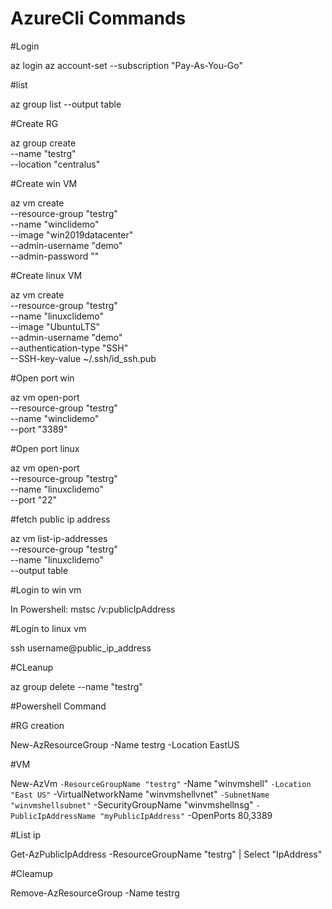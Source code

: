 # AzureCli Commands

#Login

az login
az account-set --subscription "Pay-As-You-Go"

#list

az group list --output table

#Create RG

az group create \
    --name "testrg" \
    --location "centralus"
    
#Create win VM

az vm create \
  --resource-group "testrg" \
  --name "winclidemo" \
  --image "win2019datacenter" \
  --admin-username "demo" \
  --admin-password "" 
  
#Create linux VM

az vm create \
  --resource-group "testrg" \
  --name "linuxclidemo" \
  --image "UbuntuLTS" \
  --admin-username "demo" \
  --authentication-type "SSH" \
  --SSH-key-value ~/.ssh/id_ssh.pub
  
#Open port win

az vm open-port \
  --resource-group "testrg" \
  --name "winclidemo" \
  --port "3389"
  
#Open port linux

az vm open-port \
  --resource-group "testrg" \
  --name "linuxclidemo" \
  --port "22"
  
#fetch public ip address

az vm list-ip-addresses \
  --resource-group "testrg" \
  --name "linuxclidemo" \
  --output table
  
#Login to win vm

In Powershell: mstsc /v:publicIpAddress

#Login to linux vm

ssh username@public_ip_address

#CLeanup

az group delete --name "testrg" 

#Powershell Command

#RG creation

New-AzResourceGroup -Name testrg -Location EastUS

#VM

New-AzVm `
    -ResourceGroupName "testrg" `
    -Name "winvmshell" `
    -Location "East US" `
    -VirtualNetworkName "winvmshellvnet" `
    -SubnetName "winvmshellsubnet" `
    -SecurityGroupName "winvmshellnsg" `
    -PublicIpAddressName "myPublicIpAddress" `
    -OpenPorts 80,3389

#List ip

Get-AzPublicIpAddress -ResourceGroupName "testrg" | Select "IpAddress"

#Cleamup

Remove-AzResourceGroup -Name testrg
